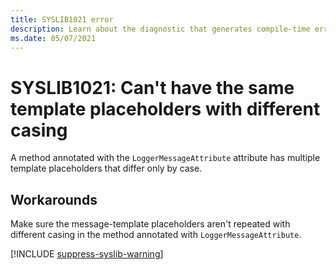 ```yaml
---
title: SYSLIB1021 error
description: Learn about the diagnostic that generates compile-time error SYSLIB1021.
ms.date: 05/07/2021
---
```


# SYSLIB1021: Can't have the same template placeholders with different casing

A method annotated with the `LoggerMessageAttribute` attribute has multiple template placeholders that differ only by case.

## Workarounds

Make sure the message-template placeholders aren't repeated with different casing in the method annotated with `LoggerMessageAttribute`.

[!INCLUDE [suppress-syslib-warning](includes/suppress-syslib-diagnostics.md)]
